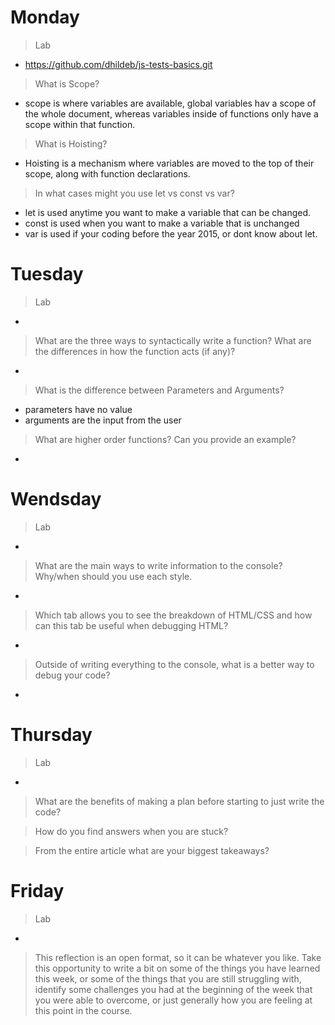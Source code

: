 # Monday
> Lab
- https://github.com/dhildeb/js-tests-basics.git

> What is Scope?
- scope is where variables are available, global variables hav a scope of the whole document, whereas variables inside of functions only have a scope within that function.


> What is Hoisting?
- Hoisting is a mechanism where variables are moved to the top of their scope, along with function declarations. 


> In what cases might you use let vs const vs var?
- let is used anytime you want to make a variable that can be changed.
- const is used when you want to make a variable that is unchanged
- var is used if your coding before the year 2015, or dont know about let.

# Tuesday
>Lab
- 

>What are the three ways to syntactically write a function? What are the differences in how the function acts (if any)?
- 

>What is the difference between Parameters and Arguments?
- parameters have no value
- arguments are the input from the user

>What are higher order functions? Can you provide an example?
- 

# Wendsday
>Lab
- 

>What are the main ways to write information to the console? Why/when should you use each style.
- 

>Which tab allows you to see the breakdown of HTML/CSS and how can this tab be useful when debugging HTML?
- 

>Outside of writing everything to the console, what is a better way to debug your code?
- 

# Thursday
>Lab
- 

>What are the benefits of making a plan before starting to just write the code?

>How do you find answers when you are stuck?

>From the entire article what are your biggest takeaways?

# Friday
>Lab
- 

>This reflection is an open format, so it can be whatever you like. Take this opportunity to write a bit on some of the things you have learned this week, or some of the things that you are still struggling with, identify some challenges you had at the beginning of the week that you were able to overcome, or just generally how you are feeling at this point in the course.

